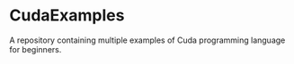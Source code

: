 # CudaExamples
A repository containing multiple examples of Cuda programming language for beginners.
